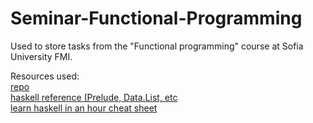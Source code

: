 # Seminar-Functional-Programming
Used to store tasks from the "Functional programming" course at Sofia University FMI.

Resources used:  
[repo](https://github.com/SimeonHristov99/FP_IS_Summer_21-22)  
[haskell reference (Prelude, Data.List, etc](https://hackage.haskell.org/package/base-4.16.1.0/docs/Prelude.html#)  
[learn haskell in an hour cheat sheet](https://www.newthinktank.com/2015/08/learn-haskell-one-video/)
